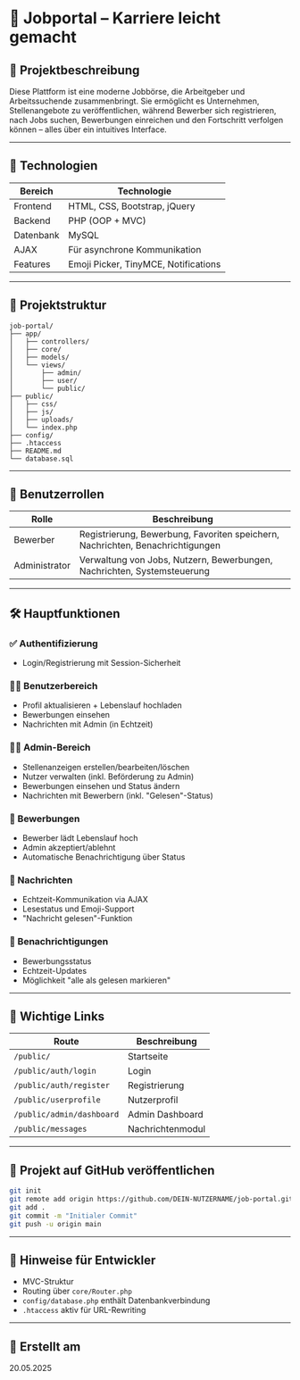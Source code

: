 # 🌟 Jobportal – Karriere leicht gemacht

## 📘 Projektbeschreibung

Diese Plattform ist eine moderne Jobbörse, die Arbeitgeber und Arbeitssuchende zusammenbringt. Sie ermöglicht es Unternehmen, Stellenangebote zu veröffentlichen, während Bewerber sich registrieren, nach Jobs suchen, Bewerbungen einreichen und den Fortschritt verfolgen können – alles über ein intuitives Interface.

---

## 🔧 Technologien

| Bereich         | Technologie                        |
|----------------|------------------------------------|
| Frontend       | HTML, CSS, Bootstrap, jQuery       |
| Backend        | PHP (OOP + MVC)                    |
| Datenbank      | MySQL                              |
| AJAX           | Für asynchrone Kommunikation       |
| Features       | Emoji Picker, TinyMCE, Notifications |

---

## 📁 Projektstruktur

```
job-portal/
├── app/
│   ├── controllers/
│   ├── core/
│   ├── models/
│   └── views/
│       ├── admin/
│       ├── user/
│       └── public/
├── public/
│   ├── css/
│   ├── js/
│   ├── uploads/
│   └── index.php
├── config/
├── .htaccess
├── README.md
└── database.sql
```

---

## 👥 Benutzerrollen

| Rolle      | Beschreibung                                                             |
|------------|--------------------------------------------------------------------------|
| Bewerber   | Registrierung, Bewerbung, Favoriten speichern, Nachrichten, Benachrichtigungen |
| Administrator | Verwaltung von Jobs, Nutzern, Bewerbungen, Nachrichten, Systemsteuerung   |

---

## 🛠️ Hauptfunktionen

### ✅ Authentifizierung
- Login/Registrierung mit Session-Sicherheit

### 🧑‍💼 Benutzerbereich
- Profil aktualisieren + Lebenslauf hochladen
- Bewerbungen einsehen
- Nachrichten mit Admin (in Echtzeit)

### 🧑‍💻 Admin-Bereich
- Stellenanzeigen erstellen/bearbeiten/löschen
- Nutzer verwalten (inkl. Beförderung zu Admin)
- Bewerbungen einsehen und Status ändern
- Nachrichten mit Bewerbern (inkl. "Gelesen"-Status)

### 📄 Bewerbungen
- Bewerber lädt Lebenslauf hoch
- Admin akzeptiert/ablehnt
- Automatische Benachrichtigung über Status

### 💬 Nachrichten
- Echtzeit-Kommunikation via AJAX
- Lesestatus und Emoji-Support
- "Nachricht gelesen"-Funktion

### 🔔 Benachrichtigungen
- Bewerbungsstatus
- Echtzeit-Updates
- Möglichkeit "alle als gelesen markieren"

---

## 🔗 Wichtige Links

| Route | Beschreibung |
|-------|--------------|
| `/public/` | Startseite |
| `/public/auth/login` | Login |
| `/public/auth/register` | Registrierung |
| `/public/userprofile` | Nutzerprofil |
| `/public/admin/dashboard` | Admin Dashboard |
| `/public/messages` | Nachrichtenmodul |

---

## 🚀 Projekt auf GitHub veröffentlichen

```bash
git init
git remote add origin https://github.com/DEIN-NUTZERNAME/job-portal.git
git add .
git commit -m "Initialer Commit"
git push -u origin main
```

---

## 📌 Hinweise für Entwickler

- MVC-Struktur
- Routing über `core/Router.php`
- `config/database.php` enthält Datenbankverbindung
- `.htaccess` aktiv für URL-Rewriting

---

## 📅 Erstellt am

20.05.2025
